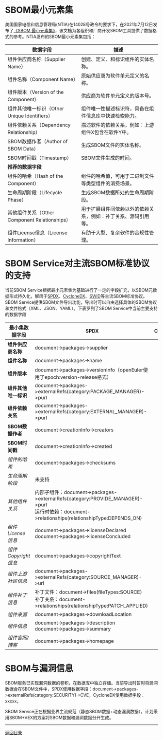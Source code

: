 # SBOM最小元素集

美国国家电信和信息管理局(NTIA)在14028号政令的要求下，在2021年7月12日发布了[《SBOM 最小元素集》](https://www.ntia.gov/files/ntia/publications/sbom_minimum_elements_report.pdf)，该文档为各组织和厂商开发SBOM工具提供了数据格式的参考。NTIA发布的SBOM最小元素集包括：


| 数据字段                                      | 描述                                                           |
| --------------------------------------------- | -------------------------------------------------------------- |
| 组件供应商名称（Supplier Name）               | 创建、定义、和标识组件的实体名称。                             |
| 组件名称（Component Name）                    | 原始供应商为软件单元定义的名称。                               |
| 组件版本（Version of the Component）          | 供应商为软件单元定义的版本号。                                 |
| 组件其他唯一标识（Other Unique Identifiers）  | 组件唯一性描述标识符，具备在组件信息库中快速检索能力。         |
| 组件依赖关系（Dependency Relationship）       | 描述软件的依赖关系，例如：上游组件X包含在软件Y中。             |
| SBOM数据作者（Author of SBOM Data）           | 生成SBOM文件的实体名称。                                       |
| SBOM时间戳（Timestamp）                       | SBOM文件生成的时间。                                           |
| **推荐的数据字段**                            |                                                                |
| 组件的哈希（Hash of the Component）           | 组件的哈希值，可用于二进制文件等类型组件的消费场景。           |
| 生命周期阶段（Lifecycle Phase）               | 生成SBOM数据所处的生命周期阶段。                               |
| 其他组件关系（Other Component Relationships） | 用于扩展组件间依赖以外的依赖关系，例如：补丁关系、源码引用等。 |
| 组件License信息（License Information）        | 有助于大型、复杂软件的合规性管理。                             |

# SBOM Service对主流SBOM标准协议的支持

当前SBOM Service根据最小元素集为基础进行了一定的字段扩充，以SBOM元数据形式持久化，解耦于[SPDX](https://spdx.dev/)、[CycloneDX](https://cyclonedx.org/)、[SWID](https://nvd.nist.gov/products/swid)等主流SBOM标准协议。SBOM Service提供SBOM文件导出功能，导出时可以自由选择具体的SBOM协议和文件格式（XML、JSON、YAML）。下表罗列了SBOM Service中当前主要支持的数据字段


| 最小集数据字段       | SPDX                                                                                                                                              | CycloneDX |
| -------------------- | ------------------------------------------------------------------------------------------------------------------------------------------------- | --------- |
| **组件供应商名称**   | document->packages->supplier                                                                                                                      |           |
| **组件名称**         | document->packages->name                                                                                                                          |           |
| **组件版本**         | document->packages->versionInfo（openEuler使用了epoch:version-release格式）                                                                       |           |
| **组件其他唯一标识** | document->packages->externalRefs(category:PACKAGE_MANAGER)->purl                                                                                  |           |
| **组件依赖关系**     | document->packages->externalRefs(category:EXTERNAL_MANAGER)->purl                                                                                 |           |
| **SBOM数据作者**     | document->creationInfo->creators                                                                                                                  |           |
| **SBOM时间戳**       | document->creationInfo->created                                                                                                                   |           |
| *组件的哈希*         | document->packages->checksums                                                                                                                     |           |
| *生命周期阶段*       | 未支持                                                                                                                                            |           |
| *其他组件关系*       | 内部子组件：document->packages->externalRefs(category:PROVIDE_MANAGER)->purl<br/>运行时依赖：document->relationships(relationshipType:DEPENDS_ON) |           |
| *组件License信息*    | document->packages->licenseDeclared<br />document->packages->licenseConcluded                                                                     |           |
| *组件Copyright信息*  | document->packages->copyrightText                                                                                                                 |           |
| *组件上游社区信息*   | document->packages->externalRefs(category:SOURCE_MANAGER)->url                                                                                    |           |
| *组件补丁信息*       | 补丁文件：document->files(fileTypes:SOURCE)<br />补丁关系：document->relationships(relationshipType:PATCH_APPLIED)                                |           |
| *组件来源*           | document->packages->downloadLocation                                                                                                              |           |
| *组件信息*           | document->packages->description<br />document->packages->summary                                                                                  |           |
| *组件官网/博客*      | document->packages->homepage                                                                                                                      |           |

# SBOM与漏洞信息

SBOM服务已实现漏洞数据的卷积，在数据库中独立存储。当前导出时暂时将漏洞数据合在SBOM文件中，SPDX使用数据字段：document->packages->externalRefs(category:SECURITY)->CVE，CycloneDX使用数据字段：xxxxx。

SBOM Service正在根据业界主流规范（静态SBOM数据+动态漏洞数据），计划采用SBOM+VEX的方案将SBOM数据和漏洞数据分开生成。

---

[返回目录](../../README.md)

